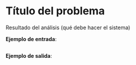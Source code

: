 # Título del problema

Resultado del análisis (qué debe hacer el sistema)

**Ejemplo de entrada**:

```
```

**Ejemplo de salida**:

```
```
